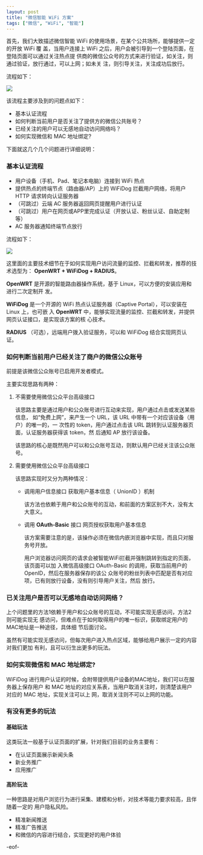 ```yaml
---
layout: post
title: "微信智能 WiFi 方案"
tags: ["微信", "WiFi", "智能"]
---
```


首先，我们大致描述微信智能 WiFi 的使用场景，在某个公共场所，能够提供一定的开放 WiFi 覆
盖，当用户连接上 WiFi 之后，用户会被引导到一个登陆页面，在登陆页面可以通过关注热点提
供商的微信公众号的方式来进行验证，如关注，则通过验证，放行通过，可以上网；如未关
注，则引导关注，关注成功后放行。

流程如下：

![](http://pf9.org/content/images/2015/06/QQ--20150613080838.png)

该流程主要涉及到的问题点如下：

* 基本认证流程
* 如何判断当前用户是否关注了提供方的微信公共账号？
* 已经关注的用户可以无感地自动访问网络吗？
* 如何实现微信和 MAC 地址绑定?

下面就这几个几个问题进行详细说明：

### 基本认证流程

* 用户设备（手机、Pad、笔记本电脑）连接到 WiFi 热点
* 提供热点的终端节点（路由器/AP）上的 WiFiDog 拦截用户网络，将用户 HTTP 请求转向认证服务器
* （可跳过）云端 AC 服务器返回网页提醒用户进行认证
* （可跳过）用户在网页或APP里完成认证（开放认证、粉丝认证、自助定制等）
* AC 服务器通知终端节点放行

流程如下：

![](http://pf9.org/content/images/2015/06/QQ--20150613081158.png)

这里面的主要技术细节在于如何实现用户访问流量的监控、拦截和转发，推荐的技术选型为：
 **OpenWRT + WiFiDog + RADIUS**。

**OpenWRT** 是开源的智能路由器操作系统，基于 Linux，可以方便的安装应用和进行二次定制开
发。

**WiFiDog** 是一个开源的 WiFi 热点认证服务器（Captive Portal），可以安装在 Linux 上，也可嵌
入 **OpenWRT** 中，能够实现流量的监控、拦截和转发，并提供网页认证接口，是实现该方案的核
心技术。

**RADIUS** （可选），远端用户拨入验证服务，可以和 WiFiDog 结合实现网页认证。

### 如何判断当前用户已经关注了商户的微信公众账号

前提是该微信公众账号已启用开发者模式。

主要实现思路有两种：

1. 不需要使用微信公众平台高级接口

    该思路主要是通过用户和公众账号进行互动来实现，用户通过点击或发送某些信息，
如“免费上网”，来产生一个 URL，该 URL 中带有一个对应该设备（用户）的唯一的，一
次性的 token，用户通过点击该 URL 跳转到认证服务器页面，认证服务器获得该 token，然
后通知 AP 放行该设备。

    该思路的核心是既然用户可以和公众账号互动，则默认用户已经关注该公众账号。

2. 需要使用微信公众平台高级接口

    该思路实现时又分为两种情况：

    * 调用用户信息接口 获取用户基本信息（ UnionID ）机制
    
        该方法也依赖于用户和公众账号的互动，和前面的方案区别不大，没有太大意义。
        
    * 调用 **OAuth-Basic** 接口 网页授权获取用户基本信息
    
        该方案需要注意的是，该操作必须在微信内嵌浏览器中实现，而且只对服务号开放。
        
        用户浏览器访问网页的请求会被智能WiFi拦截并强制跳转到指定的页面，该页面可以加
入微信高级接口 OAuth-Basic 的调用，获取当前用户的 OpenID，然后在服务器保存的该公
众账号的粉丝列表中匹配是否有对应项，已有则放行设备，没有则引导用户关注，然后
放行。

### 已关注用户是否可以无感地自动访问网络？

上个问题里的方法1依赖于用户和公众账号的互动，不可能实现无感访问，方法2则可能实现无
感访问，但难点在于如何取得用户的唯一标识，获取绑定用户的MAC地址是一种途径，具体细
节后面讨论。

虽然有可能实现无感访问，但每次用户进入热点区域，能够给用户展示一定的内容对我们更加
有利，且可以衍生出更多的玩法。

### 如何实现微信和 MAC 地址绑定?

WiFiDog 进行用户认证的时候，会附带提供用户设备的MAC地址，我们可以在服务器上保存用户
和 MAC 地址的对应关系表，当用户取消关注时，则清楚该用户对应的 MAC 地址，实现关注可以上
网，取消关注则不可以上网的功能。

### 有没有更多的玩法

#### 基础玩法

这类玩法一般基于认证页面的扩展，针对我们目前的业务主要有：

* 在认证页面展示新闻头条
* 新业务推广
* 应用推广

#### 高阶玩法

一种思路是对用户浏览行为进行采集、建模和分析，对技术等能力要求较高，且伴随着一定的
用户隐私风险。

* 精准新闻推送
* 精准广告推送
* 和微信的内容进行结合，实现更好的用户体验

-eof-

